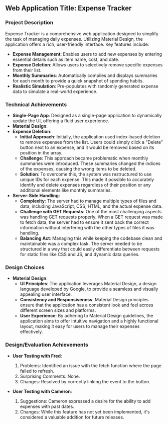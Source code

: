 ## Web Application Title: Expense Tracker

### Project Description

Expense Tracker is a comprehensive web application designed to simplify the task of managing daily expenses. Utilizing Material Design, the application offers a rich, user-friendly interface. Key features include:

- **Expense Management**: Enables users to add new expenses by entering essential details such as item name, cost, and date.
- **Expense Deletion**: Allows users to selectively remove specific expenses from their list.
- **Monthly Summaries**: Automatically compiles and displays summaries for each month to provide a quick snapshot of spending habits.
- **Realistic Simulation**: Pre-populates with randomly generated expense data to simulate a real-world experience.

### Technical Achievements

- **Single-Page App**: Designed as a single-page application to dynamically update the UI, offering a fluid user experience.
- **Material Design**:
- **Expense Deletion**:
  - **Initial Approach**: Initially, the application used index-based deletion to remove expenses from the list. Users could simply click a "Delete" button next to an expense, and it would be removed based on its position in the array.
  - **Challenge**: This approach became problematic when monthly summaries were introduced. These summaries changed the indices of the expenses, causing the wrong items to be deleted.
  - **Solution**: To overcome this, the system was restructured to use unique IDs for each expense. This made it possible to accurately identify and delete expenses regardless of their position or any additional elements like monthly summaries.
- **Server-Side Handling**:
  - **Complexity**: The server had to manage multiple types of files and data, including JavaScript, CSS, HTML, and the actual expense data.
  - **Challenge with GET Requests**: One of the most challenging aspects was handling GET requests properly. When a GET request was made to fetch data, the server had to ensure it sent back the correct information without interfering with the other types of files it was handling.
  - **Balancing Act**: Managing this while keeping the codebase clean and maintainable was a complex task. The server needed to be structured in a way that could easily differentiate between requests for static files like CSS and JS, and dynamic data queries.

### Design Choices

- **Material Design**:
  - **UI Principles**: The application leverages Material Design, a design language developed by Google, to provide a seamless and visually appealing user interface.
  - **Consistency and Responsiveness**: Material Design principles ensure that the application has a consistent look and feel across different screen sizes and platforms.
  - **User Experience**: By adhering to Material Design guidelines, the application aims to offer intuitive navigation and a highly functional layout, making it easy for users to manage their expenses effectively.

### Design/Evaluation Achievements

- **User Testing with Fred**:

  1. Problems: Identified an issue with the fetch function where the page failed to refresh.
  2. Surprising Comments: None.
  3. Changes: Resolved by correctly linking the event to the button.

- **User Testing with Cameron**:
  1. Suggestions: Cameron expressed a desire for the ability to add expenses with past dates.
  2. Changes: While this feature has not yet been implemented, it's considered a valuable addition for future releases.
